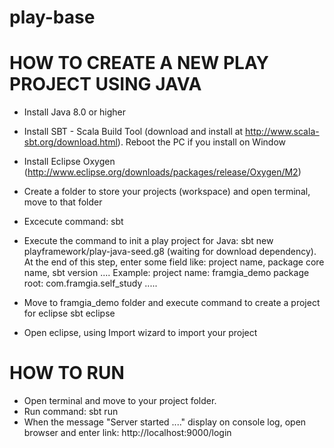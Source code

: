 # play-base
# HOW TO CREATE A NEW PLAY PROJECT USING JAVA
- Install Java 8.0 or higher
- Install SBT - Scala Build Tool (download and install at http://www.scala-sbt.org/download.html). Reboot the PC if you install on Window
- Install Eclipse Oxygen (http://www.eclipse.org/downloads/packages/release/Oxygen/M2)
- Create a folder to store your projects (workspace) and open terminal, move to that folder
- Excecute command: sbt 

- Execute the command to init a play project for Java:
sbt new playframework/play-java-seed.g8
(waiting for download dependency). At the end of this step, enter some field like: project name, package core name, sbt version ....
Example: 
project name: framgia_demo
package root: com.framgia.self_study
.....
- Move to framgia_demo folder and execute command to create a project for eclipse
sbt eclipse

- Open eclipse, using Import wizard to import your project

# HOW TO RUN
- Open terminal and move to your project folder.
- Run command: sbt run
- When the message "Server started ...." display on console log, open browser and enter link: http://localhost:9000/login
